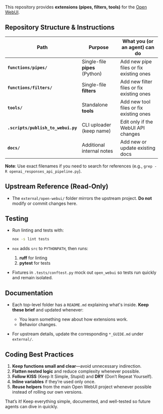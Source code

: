 This repository provides **extensions (pipes, filters, tools)** for the
[Open WebUI](https://github.com/open-webui/open-webui).

## Repository Structure & Instructions

| Path                               | Purpose                        | What you (or an agent) can do             |
| ---------------------------------- | ------------------------------ | ----------------------------------------- |
| **`functions/pipes/`**             | Single-file **pipes** (Python) | Add new pipe files or fix existing ones   |
| **`functions/filters/`**           | Single-file **filters**        | Add new filter files or fix existing ones |
| **`tools/`**                       | Standalone **tools**           | Add new tool files or fix existing ones   |
| **`.scripts/publish_to_webui.py`** | CLI uploader (keep name)       | Edit only if the WebUI API changes        |
| **`docs/`**                        | Additional internal notes      | Add new or update existing docs           |

**Note**: Use exact filenames if you need to search for references (e.g., `grep -R openai_responses_api_pipeline.py`).

## Upstream Reference (Read-Only)

* The `external/open-webui/` folder mirrors the upstream project. **Do not** modify or commit changes here.

## Testing

* Run linting and tests with:

  ```bash
  nox -s lint tests
  ```

* `nox` adds `src` to `PYTHONPATH`, then runs:

  1. **ruff** for linting
  2. **pytest** for tests

* Fixtures in `.tests/conftest.py` mock out `open_webui` so tests run quickly and remain isolated.

## Documentation

* Each top-level folder has a `README.md` explaining what's inside. **Keep these brief** and updated whenever:

  * You learn something new about how extensions work.
  * Behavior changes.
* For upstream details, update the corresponding `*_GUIDE.md` under `external/`.

## Coding Best Practices

1. **Keep functions small and clear**—avoid unnecessary indirection.
2. **Flatten nested logic** and reduce complexity whenever possible.
3. **Follow KISS** (Keep It Simple, Stupid) and **DRY** (Don’t Repeat Yourself).
4. **Inline variables** if they’re used only once.
5. **Reuse helpers** from the main Open WebUI project whenever possible instead
   of rolling our own versions.

That’s it! Keep everything simple, documented, and well-tested so future agents can dive in quickly.

